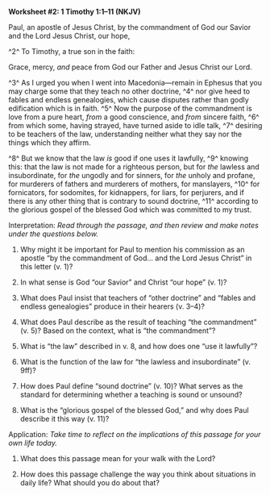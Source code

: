 **Worksheet \#2: 1 Timothy 1:1–11 (NKJV)**

Paul, an apostle of Jesus Christ, by the commandment of God our Savior and the Lord Jesus Christ, our hope,

^2^ To Timothy, a true son in the faith:

Grace, mercy, *and* peace from God our Father and Jesus Christ our Lord.

^3^ As I urged you when I went into Macedonia—remain in Ephesus that you may charge some that they teach no other doctrine, ^4^ nor give heed to fables and endless genealogies, which cause disputes rather than godly edification which is in faith. ^5^ Now the purpose of the commandment is love from a pure heart, *from* a good conscience, and *from* sincere faith, ^6^ from which some, having strayed, have turned aside to idle talk, ^7^ desiring to be teachers of the law, understanding neither what they say nor the things which they affirm.

^8^ But we know that the law *is* good if one uses it lawfully, ^9^ knowing this: that the law is not made for a righteous person, but for *the* lawless and insubordinate, for *the* ungodly and for sinners, for *the* unholy and profane, for murderers of fathers and murderers of mothers, for manslayers, ^10^ for fornicators, for sodomites, for kidnappers, for liars, for perjurers, and if there is any other thing that is contrary to sound doctrine, ^11^ according to the glorious gospel of the blessed God which was committed to my trust.

Interpretation: *Read through the passage, and then review and make notes under the questions below.*

1.  Why might it be important for Paul to mention his commission as an apostle “by the commandment of God… and the Lord Jesus Christ” in this letter (v. 1)?

2.  In what sense is God “our Savior” and Christ “our hope” (v. 1)?

3.  What does Paul insist that teachers of “other doctrine” and “fables and endless genealogies” produce in their hearers (v. 3–4)?

4.  What does Paul describe as the result of teaching “the commandment” (v. 5)? Based on the context, what is “the commandment”?

5.  What is “the law” described in v. 8, and how does one “use it lawfully”?

6.  What is the function of the law for “the lawless and insubordinate” (v. 9ff)?

7.  How does Paul define “sound doctrine” (v. 10)? What serves as the standard for determining whether a teaching is sound or unsound?

8.  What is the “glorious gospel of the blessed God,” and why does Paul describe it this way (v. 11)?

Application: *Take time to reflect on the implications of this passage for your own life today.*

1.  What does this passage mean for your walk with the Lord?

2.  How does this passage challenge the way you think about situations in daily life? What should you do about that?


